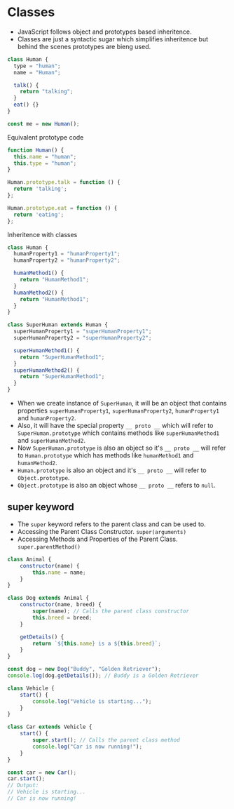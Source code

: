 # Classes

- JavaScript follows object and prototypes based inheritence.
- Classes are just a syntactic sugar which simplifies inheritence but behind the scenes prototypes are bieng used.

``` javascript
class Human {
  type = "human";
  name = "Human";

  talk() {
    return "talking";
  }
  eat() {}
}

const me = new Human();
```

Equivalent prototype code

``` javascript
function Human() {
  this.name = "human";
  this.type = "human";
}

Human.prototype.talk = function () {
  return 'talking';
};

Human.prototype.eat = function () {
  return 'eating';
};
```

Inheritence with classes

``` javascript
class Human {
  humanProperty1 = "humanProperty1";
  humanProperty2 = "humanProperty2";

  humanMethod1() {
    return "HumanMethod1";
  }
  humanMethod2() {
    return "HumanMethod1";
  }
}

class SuperHuman extends Human {
  superHumanProperty1 = "superHumanProperty1";
  superHumanProperty2 = "superHumanProperty2";

  superHumanMethod1() {
    return "SuperHumanMethod1";
  }
  superHumanMethod2() {
    return "SuperHumanMethod1";
  }
}

```

- When we create instance of `SuperHuman`, it will be an object that contains properties `superHumanProperty1`, `superHumanProperty2`, `humanProperty1` and `humanProperty2`.
- Also, it will have the special property `__ proto __` which will refer to `SuperHuman.prototype` which contains methods like `superHumanMethod1` and `superHumanMethod2`.
- Now `SuperHuman.prototype` is also an object so it's `__ proto __` will refer to `Human.prototype` which has methods like `humanMethod1` and `humanMethod2`.
- `Human.prototype` is also an object and it's `__ proto __` will refer to `Object.prototype`.
- `Object.prototype` is also an object whose `__ proto __` refers to `null`.

## super keyword

- The `super` keyword refers to the parent class and can be used to.
- Accessing the Parent Class Constructor. `super(arguments)`
- Accessing Methods and Properties of the Parent Class. `super.parentMethod()`

``` javascript
class Animal {
    constructor(name) {
        this.name = name;
    }
}

class Dog extends Animal {
    constructor(name, breed) {
        super(name); // Calls the parent class constructor
        this.breed = breed;
    }

    getDetails() {
        return `${this.name} is a ${this.breed}`;
    }
}

const dog = new Dog("Buddy", "Golden Retriever");
console.log(dog.getDetails()); // Buddy is a Golden Retriever

```


``` javascript
class Vehicle {
    start() {
        console.log("Vehicle is starting...");
    }
}

class Car extends Vehicle {
    start() {
        super.start(); // Calls the parent class method
        console.log("Car is now running!");
    }
}

const car = new Car();
car.start();
// Output:
// Vehicle is starting...
// Car is now running!

```
